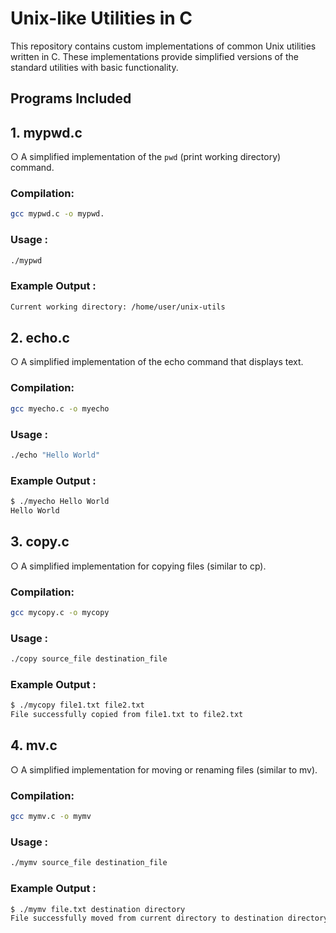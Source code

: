 # Unix-like Utilities in C

This repository contains custom implementations of common Unix utilities written in C. These implementations provide simplified versions of the standard utilities with basic functionality.

## Programs Included

## 1. mypwd.c
○ A simplified implementation of the `pwd` (print working directory) command.

### Compilation:
```bash
gcc mypwd.c -o mypwd.
```

### Usage : 

``` bash
./mypwd
```

### Example Output : 
```bash
Current working directory: /home/user/unix-utils
```


## 2. echo.c
○ A simplified implementation of the echo command that displays text.

### Compilation:
```bash
gcc myecho.c -o myecho
```

### Usage : 
``` bash
./echo "Hello World"
```
### Example Output : 
```bash
$ ./myecho Hello World
Hello World
```

## 3. copy.c
○ A simplified implementation for copying files (similar to cp).

### Compilation:
```bash
gcc mycopy.c -o mycopy
```
### Usage : 
``` bash
./copy source_file destination_file
```

### Example Output : 
```bash
$ ./mycopy file1.txt file2.txt
File successfully copied from file1.txt to file2.txt
```


## 4. mv.c
○ A simplified implementation for moving or renaming files (similar to mv).

### Compilation:
```bash
gcc mymv.c -o mymv
```
### Usage : 
``` bash
./mymv source_file destination_file

```
### Example Output : 
```bash
$ ./mymv file.txt destination directory
File successfully moved from current directory to destination directory
```
